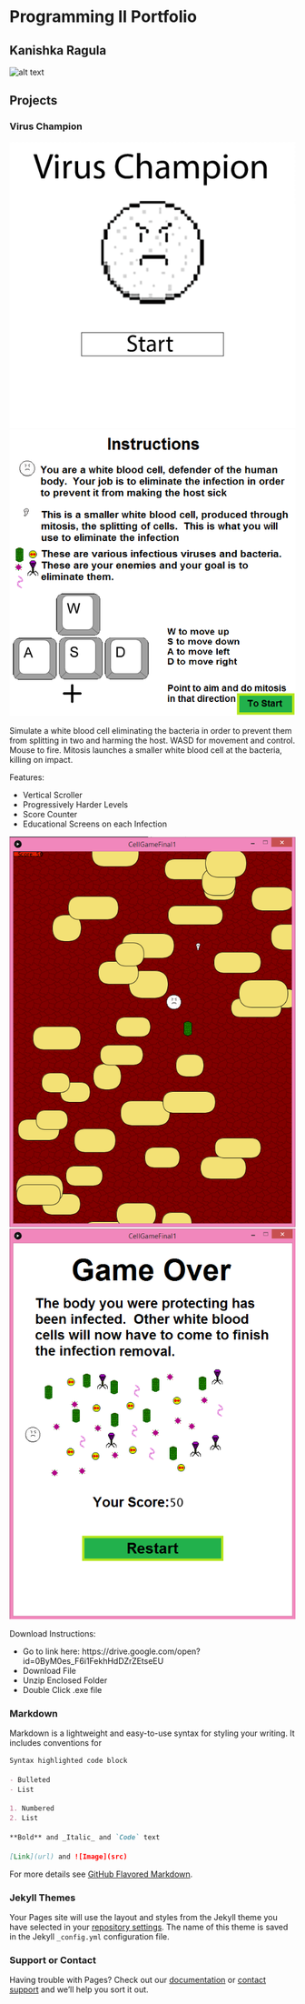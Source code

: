 # Programming II Portfolio
## Kanishka Ragula

![alt text](https://kragula.github.io/Programming-II-Portfolio/Pic1.png "Logo Title Text 1")

## Projects

### Virus Champion


![alt tag](https://github.com/KRagula/Programming-II-Portfolio/blob/master/VirusChampion/Screenshots/TitleScreen.png)
![alt tag](https://github.com/KRagula/Programming-II-Portfolio/blob/master/VirusChampion/Screenshots/InstructionScreen.png)

Simulate a white blood cell eliminating the bacteria in order to prevent them from splitting in two and harming the host.  WASD for movement and control.  Mouse to fire.  Mitosis launches a smaller white blood cell at the bacteria, killing on impact.

Features:
<ul>
<li> Vertical Scroller</li>
<li> Progressively Harder Levels</li>
<li> Score Counter</li>
<li> Educational Screens on each Infection</li>
</ul>

![alt tag](https://github.com/KRagula/Programming-II-Portfolio/blob/master/VirusChampion/Screenshots/Cellsgame.png)
![alt tag](https://github.com/KRagula/Programming-II-Portfolio/blob/master/VirusChampion/Screenshots/Cellsend.png)


Download Instructions:
<ul>
<li> Go to link here: https://drive.google.com/open?id=0ByM0es_F6i1FekhHdDZrZEtseEU</li>
<li> Download File</li>
<li> Unzip Enclosed Folder</li>
<li> Double Click .exe file</li>
</ul>

### Markdown

Markdown is a lightweight and easy-to-use syntax for styling your writing. It includes conventions for

```markdown
Syntax highlighted code block

- Bulleted
- List

1. Numbered
2. List

**Bold** and _Italic_ and `Code` text

[Link](url) and ![Image](src)
```

For more details see [GitHub Flavored Markdown](https://guides.github.com/features/mastering-markdown/).

### Jekyll Themes

Your Pages site will use the layout and styles from the Jekyll theme you have selected in your [repository settings](https://github.com/KRagula/Programming-II-Portfolio/settings). The name of this theme is saved in the Jekyll `_config.yml` configuration file.

### Support or Contact

Having trouble with Pages? Check out our [documentation](https://help.github.com/categories/github-pages-basics/) or [contact support](https://github.com/contact) and we’ll help you sort it out.
